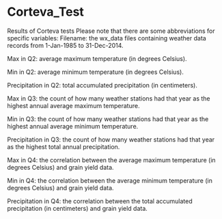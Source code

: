# Corteva_Test
Results of Corteva tests
Please note that there are some abbreviations for specific variables:
Filename: the wx_data files containing weather data records from 1-Jan-1985 to 31-Dec-2014. 

Max in Q2: average maximum temperature (in degrees Celsius).

Min in Q2: average minimum temperature (in degrees Celsius).

Precipitation in Q2: total accumulated precipitation (in centimeters).


Max in Q3: the count of how many weather stations had that year as the highest annual average maximum temperature.

Min in Q3: the count of how many weather stations had that year as the highest annual average minimum temperature.

Precipitation in Q3: the count of how many weather stations had that year as the highest total annual precipitation. 


Max in Q4: the correlation between the average maximum temperature (in degrees Celsius) and grain yield data.

Min in Q4: the correlation between the average minimum temperature (in degrees Celsius) and grain yield data.

Precipitation in Q4: the correlation between the total accumulated precipitation (in centimeters) and grain yield data.

